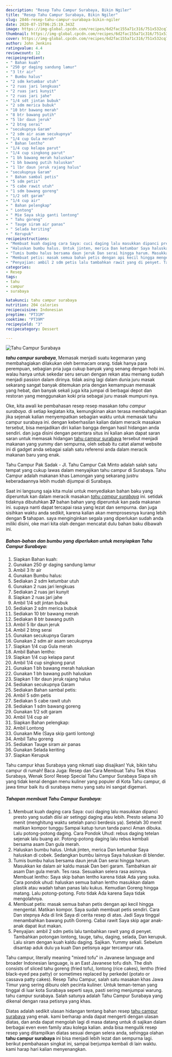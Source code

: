 ```yaml
---
description: "Resep Tahu Campur Surabaya, Bikin Ngiler"
title: "Resep Tahu Campur Surabaya, Bikin Ngiler"
slug: 2846-resep-tahu-campur-surabaya-bikin-ngiler
date: 2020-07-15T06:25:19.343Z
image: https://img-global.cpcdn.com/recipes/6d2fac155a71c316/751x532cq70/tahu-campur-surabaya-foto-resep-utama.jpg
thumbnail: https://img-global.cpcdn.com/recipes/6d2fac155a71c316/751x532cq70/tahu-campur-surabaya-foto-resep-utama.jpg
cover: https://img-global.cpcdn.com/recipes/6d2fac155a71c316/751x532cq70/tahu-campur-surabaya-foto-resep-utama.jpg
author: John Jenkins
ratingvalue: 4.4
reviewcount: 12
recipeingredient:
- " Bahan kuah"
- "250 gr daging sandung lamur"
- "3 ltr air"
- " Bumbu halus"
- "2 sdm ketumbar utuh"
- "2 ruas jari lengkuas"
- "2 ruas jari kunyit"
- "2 ruas jari jahe"
- "1/4 sdt jintan bubuk"
- "2 sdm merica bubuk"
- "10 btr bawang merah"
- "8 btr bawang putih"
- "5 lbr daun jeruk"
- "2 btng serai"
- "secukupnya Garam"
- "2 sdm air asam secukupnya"
- "1/4 cup Gula merah"
- " Bahan lentho"
- "1/4 cup kelapa parut"
- "1/4 cup singkong parut"
- "1 bh bawang merah haluskan"
- "1 bh bawang putih haluskan"
- "1 lbr daun jeruk rajang halus"
- "secukupnya Garam"
- " Bahan sambal petis"
- "5 sdm petis"
- "5 cabe rawit utuh"
- "1 sdm bawang goreng"
- "1/2 sdt garam"
- "1/4 cup air"
- " Bahan pelengkap"
- " Lontong"
- " Mie Saya skip ganti lontong"
- " Tahu goreng"
- " Tauge siram air panas"
- " Selada keriting"
- " Kerupuk"
recipeinstructions:
- "Membuat kuah daging cara Saya: cuci daging lalu masukkan dipanci presto yang sudah diisi air setinggi daging atau lebih. Presto selama 30 menit (menghitung waktu setelah panci berdesis ya). Setelah 30 menit matikan kompor tunggu Sampai katup turun tanda panci Aman dibuka. Lalu potong-potong daging. Cara Pondok Uhud: rebus daging tetelan sejenak lalu buang air. Potong-potong daging lalu rebus kembali bersama asam Dan gula merah."
- "Haluskan bumbu halus. Untuk jinten, merica Dan ketumbar Saya haluskan di cobek. Sedangkan bumbu lainnya Saya haluskan di blender."
- "Tumis bumbu halus bersama daun jeruk Dan serai hingga harum. Masukkan ke dalam air kaldu masak Dan beri garam. Tambahkan air asam Dan gula merah. Tes rasa. Sesuaikan selera rasa asinnya. Membuat lentho: Saya skip bahan lentho karena tidak Ada yang suka. Cara pondok uhud: haluskan semua bahan lentho masukkan dalam plastik atau wadah tahan panas lalu kukus. Kemudian Goreng hingga matang. Lalu potong-potong. Foto tidak Ada karena Saya tidak mengolahnya."
- "Membuat petis: masak semua bahan petis dengan api kecil hingga mengental. Matikan kompor. Saya sudah membuat petis sendiri. Cara Dan stepnya Ada di link Saya di cerita resep di atas. Jadi Saya tinggal menambahkan bawang putih Goreng. Cabai rawit Saya skip agar anak-anak dapat ikut makan."
- "Penyajian: ambil 2 sdm petis lalu tambahkan rawit yang di penyet. Tambahkan potongan lontong, tauge, tahu, daging, selada, Dan kerupuk. Lalu siram dengan kuah kaldu daging. Sajikan. Yummy sekali. Sebelum disantap aduk dulu ya kuah Dan petisnya agar tercampur rata."
categories:
- Resep
tags:
- tahu
- campur
- surabaya

katakunci: tahu campur surabaya 
nutrition: 204 calories
recipecuisine: Indonesian
preptime: "PT31M"
cooktime: "PT39M"
recipeyield: "3"
recipecategory: Dessert

---
```



![Tahu Campur Surabaya](https://img-global.cpcdn.com/recipes/6d2fac155a71c316/751x532cq70/tahu-campur-surabaya-foto-resep-utama.jpg)

<b><i>tahu campur surabaya</i></b>, Memasak menjadi suatu kegemaran yang membahagiakan dilakukan oleh bermacam orang. tidak hanya para perempuan, sebagian pria juga cukup banyak yang senang dengan hobi ini. walau hanya untuk sekedar seru seruan dengan rekan atau memang sudah menjadi passion dalam dirinya. tidak asing lagi dalam dunia juru masak sekarang sangat banyak ditemukan pria dengan kemampuan memasak yang hebat, dan banyak sekali juga kita jumpai di berbagai depot dan restoran yang menggunakan koki pria sebagai juru masak mumpuni nya.

Oke, kita awali ke pembahasan resep resep masakan <i>tahu campur surabaya</i>. di setiap kegiatan kita, kemungkinan akan terasa membahagiakan jika sejenak kalian menyempatkan sebagian waktu untuk memasak tahu campur surabaya ini. dengan keberhasilan kalian dalam meracik masakan tersebut, bisa menjadikan diri kalian bangga dengan hasil hidangan anda sendiri. dan juga disini dengan perantara situs ini kalian akan dapat saran saran untuk memasak hidangan <u>tahu campur surabaya</u> tersebut menjadi makanan yang yummy dan sempurna, oleh sebab itu catat alamat website ini di gadget anda sebagai salah satu referensi anda dalam meracik makanan baru yang enak.

Tahu Campur Pak Sadak - Jl. Tahu Campur Cak Minto adalah salah satu tempat yang cukup lawas dalam menyajikan tahu campur di Surabaya. Tahu Campur adalah makanan khas Lamongan yang sekarang justru keberadaannya lebih mudah dijumpai di Surabaya.


Saat ini langsung saja kita mulai untuk menyediakan bahan baku yang diperuntuk kan dalam meracik masakan <u><i>tahu campur surabaya</i></u> ini. setidak tidaknya dibutuhkan <b>37</b> bahan bahan yang diperuntuk kan pada makanan ini. supaya nanti dapat tercapai rasa yang lezat dan sempurna. dan juga sisihkan waktu anda sedikit, karena kalian akan memprosesnya kurang lebih dengan <b>5</b> tahapan. saya menginginkan segala yang diperlukan sudah anda miliki disini, oke mari kita olah dengan mencatat dulu bahan baku dibawah ini.

<!--inarticleads1-->

##### Bahan-bahan dan bumbu yang diperlukan untuk menyiapkan Tahu Campur Surabaya:

1. Siapkan  Bahan kuah:
1. Gunakan 250 gr daging sandung lamur
1. Ambil 3 ltr air
1. Gunakan  Bumbu halus:
1. Sediakan 2 sdm ketumbar utuh
1. Gunakan 2 ruas jari lengkuas
1. Sediakan 2 ruas jari kunyit
1. Siapkan 2 ruas jari jahe
1. Ambil 1/4 sdt jintan bubuk
1. Sediakan 2 sdm merica bubuk
1. Sediakan 10 btr bawang merah
1. Sediakan 8 btr bawang putih
1. Ambil 5 lbr daun jeruk
1. Ambil 2 btng serai
1. Gunakan secukupnya Garam
1. Gunakan 2 sdm air asam secukupnya
1. Siapkan 1/4 cup Gula merah
1. Ambil  Bahan lentho:
1. Siapkan 1/4 cup kelapa parut
1. Ambil 1/4 cup singkong parut
1. Gunakan 1 bh bawang merah haluskan
1. Gunakan 1 bh bawang putih haluskan
1. Siapkan 1 lbr daun jeruk rajang halus
1. Sediakan secukupnya Garam
1. Sediakan  Bahan sambal petis:
1. Ambil 5 sdm petis
1. Sediakan 5 cabe rawit utuh
1. Sediakan 1 sdm bawang goreng
1. Gunakan 1/2 sdt garam
1. Ambil 1/4 cup air
1. Siapkan  Bahan pelengkap:
1. Ambil  Lontong
1. Gunakan  Mie (Saya skip ganti lontong)
1. Ambil  Tahu goreng
1. Sediakan  Tauge siram air panas
1. Gunakan  Selada keriting
1. Siapkan  Kerupuk


Tahu campur khas Surabaya yang nikmati siap disajikan! Yuk, bikin tahu campur di rumah! Baca Juga: Resep dan Cara Membuat Tahu Tek Khas Surabaya, Wenak Soro! Resep Special Tahu Campur Surabaya Siapa sih yang tidak kenal dengan menu kuliner yang populer di Kota Tahu campur, di jawa timur baik itu di surabaya menu yang satu ini sangat digemari. 

<!--inarticleads2-->

##### Tahapan membuat Tahu Campur Surabaya:

1. Membuat kuah daging cara Saya: cuci daging lalu masukkan dipanci presto yang sudah diisi air setinggi daging atau lebih. Presto selama 30 menit (menghitung waktu setelah panci berdesis ya). Setelah 30 menit matikan kompor tunggu Sampai katup turun tanda panci Aman dibuka. Lalu potong-potong daging. Cara Pondok Uhud: rebus daging tetelan sejenak lalu buang air. Potong-potong daging lalu rebus kembali bersama asam Dan gula merah.
1. Haluskan bumbu halus. Untuk jinten, merica Dan ketumbar Saya haluskan di cobek. Sedangkan bumbu lainnya Saya haluskan di blender.
1. Tumis bumbu halus bersama daun jeruk Dan serai hingga harum. Masukkan ke dalam air kaldu masak Dan beri garam. Tambahkan air asam Dan gula merah. Tes rasa. Sesuaikan selera rasa asinnya. Membuat lentho: Saya skip bahan lentho karena tidak Ada yang suka. Cara pondok uhud: haluskan semua bahan lentho masukkan dalam plastik atau wadah tahan panas lalu kukus. Kemudian Goreng hingga matang. Lalu potong-potong. Foto tidak Ada karena Saya tidak mengolahnya.
1. Membuat petis: masak semua bahan petis dengan api kecil hingga mengental. Matikan kompor. Saya sudah membuat petis sendiri. Cara Dan stepnya Ada di link Saya di cerita resep di atas. Jadi Saya tinggal menambahkan bawang putih Goreng. Cabai rawit Saya skip agar anak-anak dapat ikut makan.
1. Penyajian: ambil 2 sdm petis lalu tambahkan rawit yang di penyet. Tambahkan potongan lontong, tauge, tahu, daging, selada, Dan kerupuk. Lalu siram dengan kuah kaldu daging. Sajikan. Yummy sekali. Sebelum disantap aduk dulu ya kuah Dan petisnya agar tercampur rata.


Tahu campur, literally meaning &#34;mixed tofu&#34; in Javanese language and broader Indonesian language, is an East Javanese tofu dish. The dish consists of sliced tahu goreng (fried tofu), lontong (rice cakes), lentho (fried black-eyed pea patty) or sometimes replaced by perkedel (potato or cassava patty cakes). Resep Tahu Campur, salah satu masakan khas Jawa Timur yang sering diburu oleh pecinta kuliner. Untuk teman-teman yang tinggal di luar kota Surabaya seperti saya, pasti sering menjumpai warung. tahu campur surabaya. Salah satunya adalah Tahu Campur Surabaya yang dikenal dengan rasa petisnya yang khas. 

Diatas adalah sedikit ulasan hidangan tentang bahan resep <u>tahu campur surabaya</u> yang enak. kami berharap anda dapat mengerti dengan ulasan diatas, dan anda dapat mengolah lagi di masa datang untuk di sajikan dalam berbagai even even family atau kolega kalian. anda bisa mengulik resep resep yang ditampilkan diatas sesuai dengan selera anda, sehingga olahan <b>tahu campur surabaya</b> ini bisa menjadi lebih lezat dan sempurna lagi. berikut pembahasan singkat ini, sampai berjumpa kembali di lain waktu. kami harap hari kalian menyenangkan.
